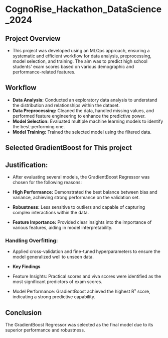 # CognoRise_Hackathon_DataScience_2024
## Project Overview
- This project was developed using an MLOps approach, ensuring a systematic and efficient workflow for data analysis, preprocessing, model selection, and training. The aim was to predict high school students' exam scores based on various demographic and performance-related features.

## Workflow
- **Data Analysis:** Conducted an exploratory data analysis to understand the distribution and relationships within the dataset.
- **Data Preprocessing:** Cleaned the data, handled missing values, and performed feature engineering to enhance the predictive power.
- **Model Selection:** Evaluated multiple machine learning models to identify the best-performing one.
- **Model Training:** Trained the selected model using the filtered data.
## Selected GradientBoost for This project

## Justification:
- After evaluating several models, the GradientBoost Regressor was chosen for the following reasons:

- **High Performance:** Demonstrated the best balance between bias and variance, achieving strong performance on the validation set.
- **Robustness:** Less sensitive to outliers and capable of capturing complex interactions within the data.
- **Feature Importance:** Provided clear insights into the importance of various features, aiding in model interpretability.

### Handling Overfitting:
- Applied cross-validation and fine-tuned hyperparameters to ensure the model generalized well to unseen data.

- **Key Findings**
- Feature Insights: Practical scores and viva scores were identified as the most significant predictors of exam scores.
- Model Performance: GradientBoost achieved the highest R² score, indicating a strong predictive capability.
  
## Conclusion
The GradientBoost Regressor was selected as the final model due to its superior performance and robustness. 
